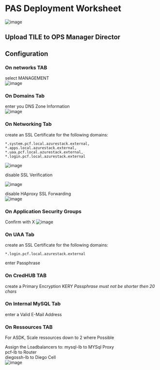 # PAS Deployment Worksheet

![image](https://user-images.githubusercontent.com/8255007/43384579-bf204240-93de-11e8-9130-1751cab3c152.png=250x)


## Upload TILE to OPS Manager Director

## Configuration

### On networks TAB  
select MANAGEMENT  
![image](https://user-images.githubusercontent.com/8255007/43381265-6f119196-93d4-11e8-8290-4899c8db41ea.png) 

### On Domains  Tab  
enter you DNS Zone Information  
![image](https://user-images.githubusercontent.com/8255007/43381467-0dd1a78a-93d5-11e8-876f-98fb954422c4.png)  

### On Networking Tab  
create an SSL Certificate for the following domains:  
```
*.system.pcf.local.azurestack.external,
*.apps.local.azurestack.external,
*.uaa.pcf.local.azurestack.external,
*.login.pcf.local.azurestack.external
```
![image](https://user-images.githubusercontent.com/8255007/43381969-a5846e40-93d6-11e8-9c48-ad4db23e5b69.png)

disable SSL Verification  

![image](https://user-images.githubusercontent.com/8255007/43381624-83408bc6-93d5-11e8-972c-78afe0030b5f.png)

disable HAproxy SSL Forwarding  
![image](https://user-images.githubusercontent.com/8255007/43382177-42a80876-93d7-11e8-97d0-d3e6cf03c933.png)  

### On Application Security Groups
Confirm with X
![image](https://user-images.githubusercontent.com/8255007/43382226-692b11c8-93d7-11e8-884a-a409eb8169a7.png)

### On UAA Tab

create an SSL Certificate for the following domains:  
```
*.login.pcf.local.azurestack.external
```
enter Passphrase

### On CredHUB TAB  
create a Primary Encryption KERY
*Passphrase must not be shorter then 20 chars*

### On Internal MySQL Tab  
enter a Valid E-Mail Address

### On Ressources TAB

For ASDK, Scale ressources down to 2 where Possible

Assign the Loadbalancers to:
mysql-lb to MYSql Proxy  
pcf-lb to Router  
diegossh-lb to Diego Cell  
![image](https://user-images.githubusercontent.com/8255007/43383270-ce943bfe-93da-11e8-8b18-d89899fa0e04.png)


